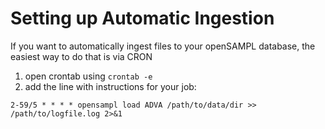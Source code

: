# Setting up Automatic Ingestion

If you want to automatically ingest files to your openSAMPL database, the easiest way to do that is via CRON

1. open crontab using `crontab -e`
2. add the line with instructions for your job: 
```
2-59/5 * * * * opensampl load ADVA /path/to/data/dir >> /path/to/logfile.log 2>&1 
```

